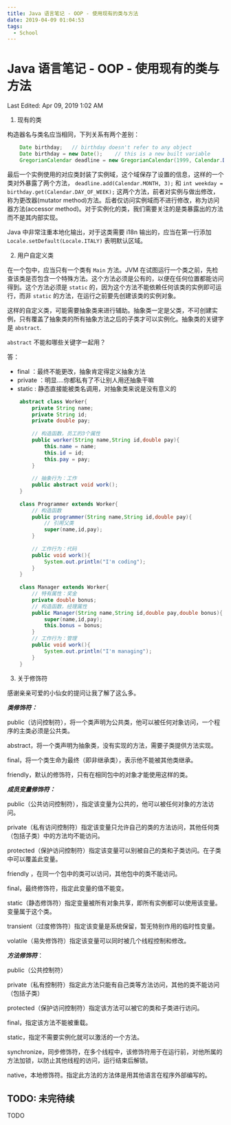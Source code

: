 ```yaml
---
title: Java 语言笔记 - OOP - 使用现有的类与方法
date: 2019-04-09 01:04:53
tags:
  - School
---
```


# Java 语言笔记 - OOP - 使用现有的类与方法

Last Edited: Apr 09, 2019 1:02 AM

1. 现有的类

构造器名与类名应当相同，下列关系有两个差别：

```java
    Date birthday;   // birthday doesn't refer to any object
    Date birthday = new Date();    // this is a new built variable
    GregorianCalendar deadline = new GregorianCalendar(1999, Calendar.DECEMBER, 31, 23, 59, 59)
```

最后一个实例使用的对应类封装了实例域，这个域保存了设置的信息，这样的一个类对外暴露了两个方法， `deadline.add(Calendar.MONTH, 3);` 和 `int weekday = birthday.get(Calendar.DAY_OF_WEEK);` 这两个方法，前者对实例与做出修改，称为更改器(mutator method)方法。后者仅访问实例域而不进行修改，称为访问器方法(accessor method)。对于实例化的类，我们需要关注的是类暴露出的方法而不是其内部实现。

Java 中非常注重本地化输出，对于这类需要 i18n 输出的，应当在第一行添加 `Locale.setDefault(Locale.ITALY)` 表明默认区域。

2. 用户自定义类

在一个包中，应当只有一个类有 `Main` 方法。JVM 在试图运行一个类之前，先检查该类是否包含一个特殊方法。这个方法必须是公有的，以便在任何位置都能访问得到。这个方法必须是 `static` 的，因为这个方法不能依赖任何该类的实例即可运行，而非 `static` 的方法，在运行之前要先创建该类的实例对象。

这样的自定义类，可能需要抽象类来进行辅助。抽象类一定是父类，不可创建实例，只有覆盖了抽象类的所有抽象方法之后的子类才可以实例化。抽象类的关键字是 `abstract`.

`abstract` 不能和哪些关键字一起用？

答：

- final ：最终不能更改，抽象肯定得定义抽象方法
- private ：明显….你都私有了不让别人用还抽象干嘛
- static : 静态直接能被类名调用，对抽象类来说是没有意义的

```java
    abstract class Worker{
        private String name;
        private String id;
        private double pay;
    
        // 构造函数，员工的3个属性
        public worker(String name,String id,double pay){
            this.name = name;
            this.id = id;
            this.pay = pay;
        }
    
        // 抽象行为：工作
        public abstract void work();
    }
    
    class Programmer extends Worker{
        // 构造函数
        public programmer(String name,String id,double pay){
            // 引用父类
            super(name,id,pay);
        }
    
        // 工作行为：代码
        public void work(){
            System.out.println("I'm coding");
        }
    }
    
    class Manager extends Worker{
        // 特有属性：奖金
        private double bonus;
        // 构造函数，经理属性
        public Manager(String name,String id,double pay,double bonus){
            super(name,id,pay);
            this.bonus = bonus;
        }
        // 工作行为：管理
        public void work(){
            System.out.println("I'm managing");
        }
    }
```

3. 关于修饰符

感谢亲亲可爱的小仙女的提问让我了解了这么多。

***类修饰符：***

public（访问控制符），将一个类声明为公共类，他可以被任何对象访问，一个程序的主类必须是公共类。

abstract，将一个类声明为抽象类，没有实现的方法，需要子类提供方法实现。

final，将一个类生命为最终（即非继承类），表示他不能被其他类继承。

friendly，默认的修饰符，只有在相同包中的对象才能使用这样的类。

***成员变量修饰符：***

public（公共访问控制符），指定该变量为公共的，他可以被任何对象的方法访问。

private（私有访问控制符）指定该变量只允许自己的类的方法访问，其他任何类（包括子类）中的方法均不能访问。

protected（保护访问控制符）指定该变量可以别被自己的类和子类访问。在子类中可以覆盖此变量。

friendly ，在同一个包中的类可以访问，其他包中的类不能访问。

final，最终修饰符，指定此变量的值不能变。

static（静态修饰符）指定变量被所有对象共享，即所有实例都可以使用该变量。变量属于这个类。

transient（过度修饰符）指定该变量是系统保留，暂无特别作用的临时性变量。

volatile（易失修饰符）指定该变量可以同时被几个线程控制和修改。

***方法修饰符***：

public（公共控制符）

private（私有控制符）指定此方法只能有自己类等方法访问，其他的类不能访问（包括子类）

protected（保护访问控制符）指定该方法可以被它的类和子类进行访问。

final，指定该方法不能被重载。

static，指定不需要实例化就可以激活的一个方法。

synchronize，同步修饰符，在多个线程中，该修饰符用于在运行前，对他所属的方法加锁，以防止其他线程的访问，运行结束后解锁。

native，本地修饰符。指定此方法的方法体是用其他语言在程序外部编写的。

## TODO: 未完待续

TODO
